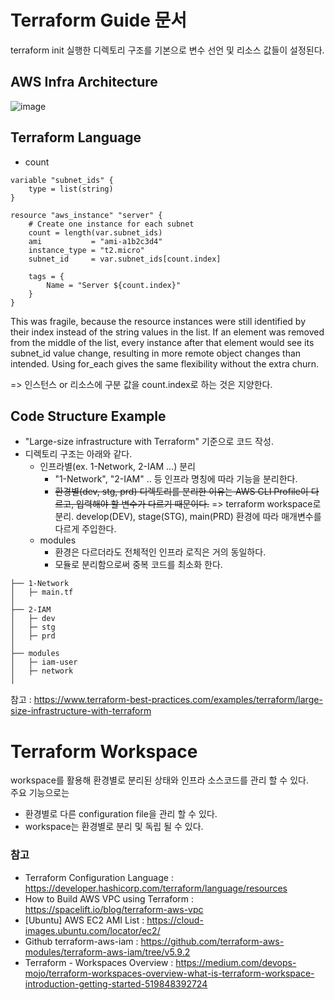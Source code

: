 # Terraform Guide 문서
terraform init 실행한 디렉토리 구조를 기본으로 변수 선언 및 리소스 값들이 설정된다.

## AWS Infra Architecture
![image](https://user-images.githubusercontent.com/30804139/206130106-67952e36-363e-4834-9b06-32798f21b8fe.png)

## Terraform Language

- count
```
variable "subnet_ids" {
    type = list(string)
}

resource "aws_instance" "server" {
    # Create one instance for each subnet
    count = length(var.subnet_ids)
    ami           = "ami-a1b2c3d4"
    instance_type = "t2.micro"
    subnet_id     = var.subnet_ids[count.index]

    tags = {
        Name = "Server ${count.index}"
    }
}
```
This was fragile, because the resource instances were still identified by their index instead of the string values in the list. If an element was removed from the middle of the list, every instance after that element would see its subnet_id value change, resulting in more remote object changes than intended. Using for_each gives the same flexibility without the extra churn.

=> 인스턴스 or 리소스에 구분 값을 count.index로 하는 것은 지양한다.

## Code Structure Example
- "Large-size infrastructure with Terraform" 기준으로 코드 작성.  
- 디렉토리 구조는 아래와 같다.
  - 인프라별(ex. 1-Network, 2-IAM ...) 분리
    - "1-Network", "2-IAM" .. 등 인프라 명칭에 따라 기능을 분리한다.
    - ~~환경별(dev, stg, prd) 디렉토리를 분리한 이유는 AWS CLI Profile이 다르고, 입력해야 할 변수가 다르기 때문이다.~~
      => terraform workspace로 분리. develop(DEV), stage(STG), main(PRD) 환경에 따라 매개변수를 다르게 주입한다. 
  - modules
    - 환경은 다르더라도 전체적인 인프라 로직은 거의 동일하다.
    - 모듈로 분리함으로써 중복 코드를 최소화 한다.
```
├── 1-Network
│   ├─ main.tf
│
├── 2-IAM
│   ├─ dev
│   ├─ stg
│   ├─ prd
│
├── modules
│   ├─ iam-user
│   ├─ network
│
```
참고 : https://www.terraform-best-practices.com/examples/terraform/large-size-infrastructure-with-terraform

# Terraform Workspace
workspace를 활용해 환경별로 분리된 상태와 인프라 소스코드를 관리 할 수 있다.  
주요 기능으로는
- 환경별로 다른 configuration file을 관리 할 수 있다.
- workspace는 환경별로 분리 및 독립 될 수 있다.

### 참고
- Terraform Configuration Language : https://developer.hashicorp.com/terraform/language/resources
- How to Build AWS VPC using Terraform : https://spacelift.io/blog/terraform-aws-vpc
- [Ubuntu] AWS EC2 AMI List : https://cloud-images.ubuntu.com/locator/ec2/
- Github terraform-aws-iam : https://github.com/terraform-aws-modules/terraform-aws-iam/tree/v5.9.2
- Terraform - Workspaces Overview : https://medium.com/devops-mojo/terraform-workspaces-overview-what-is-terraform-workspace-introduction-getting-started-519848392724